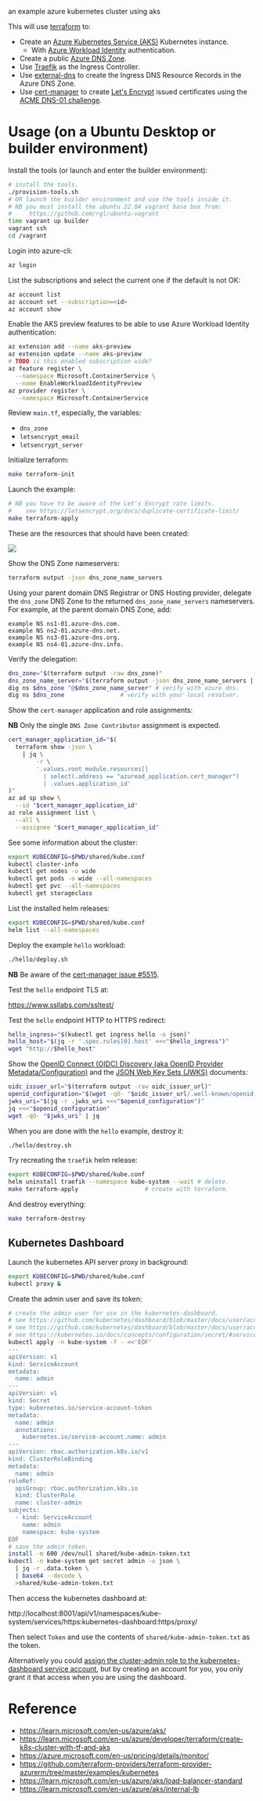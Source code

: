 an example azure kubernetes cluster using aks

This will use [terraform](https://www.terraform.io/) to:

* Create an [Azure Kubernetes Service (AKS)](https://learn.microsoft.com/en-us/azure/aks/) Kubernetes instance.
  * With [Azure Workload Identity](https://azure.github.io/azure-workload-identity/docs/) authentication.
* Create a public [Azure DNS Zone](https://learn.microsoft.com/en-us/azure/dns/dns-overview).
* Use [Traefik](https://traefik.io/) as the Ingress Controller.
* Use [external-dns](https://github.com/kubernetes-sigs/external-dns) to create the Ingress DNS Resource Records in the Azure DNS Zone.
* Use [cert-manager](https://github.com/cert-manager/cert-manager) to create [Let's Encrypt](https://letsencrypt.org/) issued certificates using the [ACME DNS-01 challenge](https://letsencrypt.org/docs/challenge-types/#dns-01-challenge).

# Usage (on a Ubuntu Desktop or builder environment)

Install the tools (or launch and enter the builder environment):

```bash
# install the tools.
./provision-tools.sh
# OR launch the builder environment and use the tools inside it.
# NB you must install the ubuntu 22.04 vagrant base box from:
#     https://github.com/rgl/ubuntu-vagrant
time vagrant up builder
vagrant ssh
cd /vagrant
```

Login into azure-cli:

```bash
az login
```

List the subscriptions and select the current one if the default is not OK:

```bash
az account list
az account set --subscription=<id>
az account show
```

Enable the AKS preview features to be able to use Azure Workload Identity
authentication:

```bash
az extension add --name aks-preview
az extension update --name aks-preview
# TODO is this enabled subscription wide?
az feature register \
  --namespace Microsoft.ContainerService \
  --name EnableWorkloadIdentityPreview
az provider register \
  --namespace Microsoft.ContainerService
```

Review `main.tf`, especially, the variables:

* `dns_zone`
* `letsencrypt_email`
* `letsencrypt_server`

Initialize terraform:

```bash
make terraform-init
```

Launch the example:

```bash
# NB you have to be aware of the Let's Encrypt rate limits.
#    see https://letsencrypt.org/docs/duplicate-certificate-limit/
make terraform-apply
```

These are the resources that should have been created:

![](resources.png)

Show the DNS Zone nameservers:

```bash
terraform output -json dns_zone_name_servers
```

Using your parent domain DNS Registrar or DNS Hosting provider, delegate the
`dns_zone` DNS Zone to the returned `dns_zone_name_servers` nameservers. For
example, at the parent domain DNS Zone, add:

```plain
example NS ns1-01.azure-dns.com.
example NS ns2-01.azure-dns.net.
example NS ns3-01.azure-dns.org.
example NS ns4-01.azure-dns.info.
```

Verify the delegation:

```bash
dns_zone="$(terraform output -raw dns_zone)"
dns_zone_name_server="$(terraform output -json dns_zone_name_servers | jq -r '.[0]')"
dig ns $dns_zone "@$dns_zone_name_server" # verify with azure dns.
dig ns $dns_zone                # verify with your local resolver.
```

Show the `cert-manager` application and role assignments:

**NB** Only the single `DNS Zone Contributor` assignment is expected.

```bash
cert_manager_application_id="$(
  terraform show -json \
    | jq \
        -r \
        '.values.root_module.resources[]
          | select(.address == "azuread_application.cert_manager")
          | .values.application_id'
)"
az ad sp show \
  --id "$cert_manager_application_id"
az role assignment list \
  --all \
  --assignee "$cert_manager_application_id"
```

See some information about the cluster:

```bash
export KUBECONFIG=$PWD/shared/kube.conf
kubectl cluster-info
kubectl get nodes -o wide
kubectl get pods -o wide --all-namespaces
kubectl get pvc --all-namespaces
kubectl get storageclass
```

List the installed helm releases:

```bash
export KUBECONFIG=$PWD/shared/kube.conf
helm list --all-namespaces
```

Deploy the example `hello` workload:

```bash
./hello/deploy.sh
```

**NB** Be aware of the [cert-manager issue #5515](https://github.com/cert-manager/cert-manager/issues/5515).

Test the `hello` endpoint TLS at:

  https://www.ssllabs.com/ssltest/

Test the `hello` endpoint HTTP to HTTPS redirect:

```bash
hello_ingress="$(kubectl get ingress hello -o json)"
hello_host="$(jq -r '.spec.rules[0].host' <<<"$hello_ingress")"
wget "http://$hello_host"
```

Show the [OpenID Connect (OIDC) Discovery (aka OpenID Provider Metadata/Configuration)](https://openid.net/specs/openid-connect-discovery-1_0.html#ProviderMetadata) and the [JSON Web Key Sets (JWKS)](https://datatracker.ietf.org/doc/html/rfc7517) documents:

```bash
oidc_issuer_url="$(terraform output -raw oidc_issuer_url)"
openid_configuration="$(wget -qO- "$oidc_issuer_url/.well-known/openid-configuration")"
jwks_uri="$(jq -r .jwks_uri <<<"$openid_configuration")"
jq <<<"$openid_configuration"
wget -qO- "$jwks_uri" | jq
```

When you are done with the `hello` example, destroy it:

```bash
./hello/destroy.sh
```

Try recreating the `traefik` helm release:

```bash
export KUBECONFIG=$PWD/shared/kube.conf
helm uninstall traefik --namespace kube-system --wait # delete.
make terraform-apply                   # create with terraform.
```

And destroy everything:

```bash
make terraform-destroy
```

## Kubernetes Dashboard

Launch the kubernetes API server proxy in background:

```bash
export KUBECONFIG=$PWD/shared/kube.conf
kubectl proxy &
```

Create the admin user and save its token:

```bash
# create the admin user for use in the kubernetes-dashboard.
# see https://github.com/kubernetes/dashboard/blob/master/docs/user/access-control/creating-sample-user.md
# see https://github.com/kubernetes/dashboard/blob/master/docs/user/access-control/README.md
# see https://kubernetes.io/docs/concepts/configuration/secret/#service-account-token-secrets
kubectl apply -n kube-system -f - <<'EOF'
---
apiVersion: v1
kind: ServiceAccount
metadata:
  name: admin
---
apiVersion: v1
kind: Secret
type: kubernetes.io/service-account-token
metadata:
  name: admin
  annotations:
    kubernetes.io/service-account.name: admin
---
apiVersion: rbac.authorization.k8s.io/v1
kind: ClusterRoleBinding
metadata:
  name: admin
roleRef:
  apiGroup: rbac.authorization.k8s.io
  kind: ClusterRole
  name: cluster-admin
subjects:
  - kind: ServiceAccount
    name: admin
    namespace: kube-system
EOF
# save the admin token.
install -m 600 /dev/null shared/kube-admin-token.txt
kubectl -n kube-system get secret admin -o json \
  | jq -r .data.token \
  | base64 --decode \
  >shared/kube-admin-token.txt
```

Then access the kubernetes dashboard at:

  http://localhost:8001/api/v1/namespaces/kube-system/services/https:kubernetes-dashboard:https/proxy/

Then select `Token` and use the contents of `shared/kube-admin-token.txt` as the token.

Alternatively you could [assign the cluster-admin role to the kubernetes-dashboard service account](https://docs.microsoft.com/en-us/azure/aks/kubernetes-dashboard), but by creating an account for you, you only grant it that access when you are using the dashboard.

# Reference

* https://learn.microsoft.com/en-us/azure/aks/
* https://learn.microsoft.com/en-us/azure/developer/terraform/create-k8s-cluster-with-tf-and-aks
* https://azure.microsoft.com/en-us/pricing/details/monitor/
* https://github.com/terraform-providers/terraform-provider-azurerm/tree/master/examples/kubernetes
* https://learn.microsoft.com/en-us/azure/aks/load-balancer-standard
* https://learn.microsoft.com/en-us/azure/aks/internal-lb
